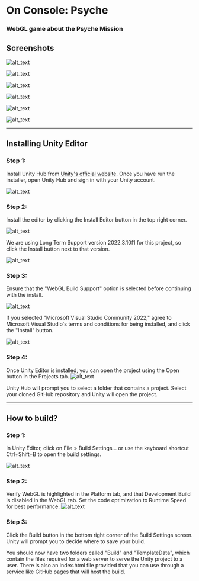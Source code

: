 # On Console: Psyche


### WebGL game about the Psyche Mission


## Screenshots
![alt_text](images/title.png "image_tooltip")

![alt_text](images/orbit.png "image_tooltip")

![alt_text](images/imager.png "image_tooltip")

![alt_text](images/magnetometer.png "image_tooltip")

![alt_text](images/spectrometer.png "image_tooltip")

![alt_text](images/gravscience.png "image_tooltip")


---


## Installing Unity Editor


### Step 1:

Install Unity Hub from [Unity's official website](https://unity.com/download). Once you have run the installer, open Unity Hub and sign in with your Unity account.


![alt_text](images/unityhubdownload.png "image_tooltip")



### Step 2:

Install the editor by clicking the Install Editor button in the top right corner.


![alt_text](images/clickinstalleditor.png "image_tooltip")


We are using Long Term Support version 2022.3.10f1 for this project, so click the Install button next to that version.


![alt_text](images/pickunityeditor.png "image_tooltip")



### Step 3:

Ensure that the "WebGL Build Support" option is selected before continuing with the install.


![alt_text](images/pickwebgl.png "image_tooltip")


If you selected "Microsoft Visual Studio Community 2022," agree to Microsoft Visual Studio's terms and conditions for being installed, and click the "Install" button.


![alt_text](images/visualstudiocommunity.png "image_tooltip")



### Step 4:

Once Unity Editor is installed, you can open the project using the Open button in the Projects tab.
![alt_text](images/openproject.png "image_tooltip")


Unity Hub will prompt you to select a folder that contains a project. Select your cloned GitHub repository and Unity will open the project.

---


## How to build?


### Step 1:

In Unity Editor, click on File > Build Settings... or use the keyboard shortcut Ctrl+Shift+B to open the build settings.


![alt_text](images/openbuildsettings.png "image_tooltip")



### Step 2:

Verify WebGL is highlighted in the Platform tab, and that Development Build is disabled in the WebGL tab. Set the code optimization to Runtime Speed for best performance. 
![alt_text](images/build.png "image_tooltip")



### Step 3:

Click the Build button in the bottom right corner of the Build Settings screen. Unity will prompt you to decide where to save your build.

You should now have two folders called "Build" and "TemplateData", which contain the files required for a web server to serve the Unity project to a user. There is also an index.html file provided that you can use through a service like GitHub pages that will host the build.
